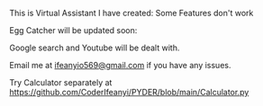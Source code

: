 This is Virtual Assistant I have created: Some Features don't work

Egg Catcher will be updated soon:

Google search and Youtube will be dealt with.

Email me at ifeanyio569@gmail.com if you have any issues.

Try Calculator separately at https://github.com/CoderIfeanyi/PYDER/blob/main/Calculator.py
